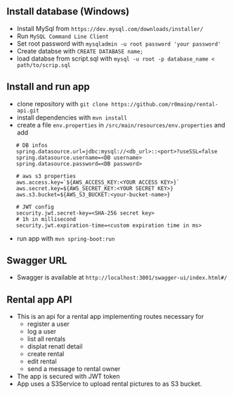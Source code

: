 ## Install database (Windows)

- Install MySql from `https://dev.mysql.com/downloads/installer/`
- Run `MySQL Command Line Client`
- Set root password with `mysqladmin -u root password 'your password'`
- Create databse with `CREATE DATABASE name;`
- load databse from script.sql with `mysql -u root -p database_name < path/to/scrip.sql`

## Install and run app

- clone repository with `git clone https://github.com/r0mainp/rental-api.git`
- install dependencies with `mvn install`
- create a file `env.properties` in `/src/main/resources/env.properties` and add

 ```
    # DB infos
    spring.datasource.url=jdbc:mysql://<db_url>::<port>?useSSL=false
    spring.datasource.username=<DB username>
    spring.datasource.password=<DB password>

    # aws s3 properties
    aws.access.key=`${AWS_ACCESS_KEY:<YOUR ACCESS KEY>}`
    aws.secret.key=${AWS_SECRET_KEY:<YOUR SECRET KEY>}
    aws.s3.bucket=${AWS_S3_BUCKET:<your-bucket-name>}
    
    # JWT config
    security.jwt.secret-key=<SHA-256 secret key>
    # 1h in millisecond
    security.jwt.expiration-time=<custom expiration time in ms>
```

- run app with `mvn spring-boot:run`

## Swagger URL

- Swagger is available at `http://localhost:3001/swagger-ui/index.html#/`

## Rental app API

- This is an api for a rental app implementing routes necessary for
    - register a user
    - log a user
    - list all rentals
    - displat renatl detail
    - create rental
    - edit rental
    - send a message to rental owner
- The app is secured with JWT token
- App uses a S3Service to upload rental pictures to as S3 bucket.